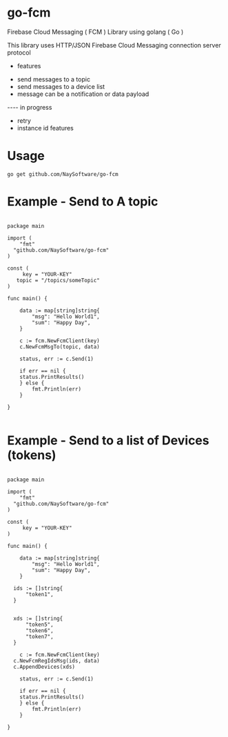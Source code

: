 # go-fcm
Firebase Cloud Messaging ( FCM ) Library using golang ( Go )

This library uses HTTP/JSON Firebase Cloud Messaging connection server protocol


- features

* send messages to a topic
* send messages to a device list
* message can be a notification or data payload



---- in progress
* retry
* instance id features



# Usage

```
go get github.com/NaySoftware/go-fcm

```




# Example - Send to A topic

```golang

package main

import (
	"fmt"
  "github.com/NaySoftware/go-fcm"
)

const (
	 key = "YOUR-KEY"
   topic = "/topics/someTopic"
)

func main() {

	data := map[string]string{
		"msg": "Hello World1",
		"sum": "Happy Day",
	}

	c := fcm.NewFcmClient(key)
	c.NewFcmMsgTo(topic, data)

	status, err := c.Send(1)

	if err == nil {
    status.PrintResults()
	} else {
		fmt.Println(err)
	}

}


```


# Example - Send to a list of Devices (tokens)

```golang

package main

import (
	"fmt"
  "github.com/NaySoftware/go-fcm"
)

const (
	 key = "YOUR-KEY"
)

func main() {

	data := map[string]string{
		"msg": "Hello World1",
		"sum": "Happy Day",
	}

  ids := []string{
      "token1",
  }


  xds := []string{
      "token5",
      "token6",
      "token7",
  }

	c := fcm.NewFcmClient(key)
  c.NewFcmRegIdsMsg(ids, data)
  c.AppendDevices(xds)

	status, err := c.Send(1)

	if err == nil {
    status.PrintResults()
	} else {
		fmt.Println(err)
	}

}



```
